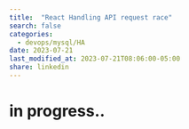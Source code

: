 ```yaml
---
title:  "React Handling API request race"
search: false
categories: 
  - devops/mysql/HA
date: 2023-07-21
last_modified_at: 2023-07-21T08:06:00-05:00
share: linkedin
---
```


# in progress..
